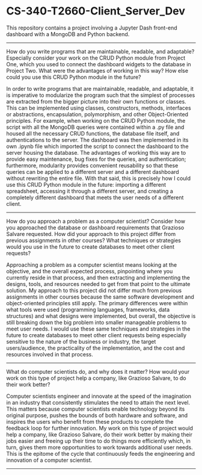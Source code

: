 # CS-340-T2660-Client_Server_Dev
 This repository contains a project involving a Jupyter Dash front-end dashboard with a MongoDB and Python backend.

---------------------------------------------------------
How do you write programs that are maintainable, readable, and adaptable? Especially consider your work on the CRUD Python module from Project One, which you used to connect the dashboard widgets to the database in Project Two. What were the advantages of working in this way? How else could you use this CRUD Python module in the future?

In order to write programs that are maintainable, readable, and adaptable, it is imperative to modularize the program such that the simplest of processes are extracted from the bigger picture into their own functions or classes. This can be implemented using classes, constructors, methods, interfaces or abstractions, encapsulation, polymorphism, and other Object-Oriented principles. For example, when working on the CRUD Python module, the script with all the MongoDB queries were contained within a .py file and housed all the necessary CRUD functions, the database file itself, and authentications to the server. The dashboard was then implemented in its own .ipynb file which imported the script to connect the dashboard to the server housing the database. The advantages of working this way are to provide easy maintenance, bug fixes for the queries, and authentication; furthermore, modularity provides convenient reusability so that these queries can be applied to a different server and a different dashboard without rewriting the entire file. With that said, this is precisely how I could use this CRUD Python module in the future: importing a different spreadsheet, accessing it through a different server, and creating a completely different dashboard that meets the user needs of a different client.

---------------------------------------------------------
How do you approach a problem as a computer scientist? Consider how you approached the database or dashboard requirements that Grazioso Salvare requested. How did your approach to this project differ from previous assignments in other courses? What techniques or strategies would you use in the future to create databases to meet other client requests?

Approaching a problem as a computer scientist means looking at the objective, and the overall expected process, pinpointing where you currently reside in that process, and then extracting and implementing the designs, tools, and resources needed to get from that point to the ultimate solution. My approach to this project did not differ much from previous assignments in other courses because the same software development and object-oriented principles still apply. The primary differences were within what tools were used (programming languages, frameworks, data structures) and what designs were implemented, but overall, the objective is still breaking down the big problem into smaller manageable problems to meet user needs. I would use these same techniques and strategies in the future to create databases to meet other client requests being especially sensitive to the nature of the business or industry, the target users/audience, the practicality of the implementation, and the cost and resources involved in that process.

---------------------------------------------------------
What do computer scientists do, and why does it matter? How would your work on this type of project help a company, like Grazioso Salvare, to do their work better?

Computer scientists engineer and innovate at the speed of the imagination in an industry that consistently stimulates the need to attain the next level. This matters because computer scientists enable technology beyond its original purpose, pushes the bounds of both hardware and software, and inspires the users who benefit from these products to complete the feedback loop for further innovation. My work on this type of project would help a company, like Grazioso Salvare, do their work better by making their jobs easier and freeing up their time to do things more efficiently which, in turn, gives them more opportunities to work towards additional user needs. This is the epitome of the cycle that continuously feeds the engineering and innovation of a computer scientist.

---------------------------------------------------------
